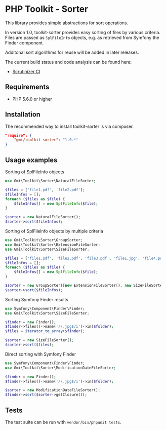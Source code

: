 PHP Toolkit - Sorter
====================

This library provides simple abstractions for sort operations.

In version 1.0, toolkit-sorter provides easy sorting of files by various criteria.
Files are passed as `SplFileInfo` objects, e.g. as retrieved from Symfony the Finder component.

Additonal sort algorithms for reuse will be added in later releases.

The current build status and code analysis can be found here:
  * [Scrutinizer CI](https://scrutinizer-ci.com/g/gmitirol/toolkit-sorter/)

Requirements
------------
* PHP 5.6.0 or higher

Installation
------------
The recommended way to install toolkit-sorter is via composer.
```json
"require": {
    "gmi/toolkit-sorter": "1.0.*"
}
```

Usage examples
--------------

Sorting of SplFileInfo objects
```php
use Gmi\Toolkit\Sorter\NaturalFileSorter;

$files = ['file1.pdf', 'file2.pdf'];
$fileInfos = [];
foreach ($files as $file) {
    $fileInfos[] = new SplFileInfo($file);
}

$sorter = new NaturalFileSorter();
$sorter->sort($fileInfos);
```

Sorting of SplFileInfo objects by multiple criteria
```php
use Gmi\Toolkit\Sorter\GroupSorter;
use Gmi\Toolkit\Sorter\ExtensionFileSorter;
use Gmi\Toolkit\Sorter\SizeFileSorter;

$files = ['file1.pdf', 'file2.pdf', 'file3.pdf', 'file1.jpg', 'file4.pdf', 'file2.jpg'];
$fileInfos = [];
foreach ($files as $file) {
    $fileInfos[] = new SplFileInfo($file);
}

$sorter = new GroupSorter([new ExtensionFileSorter(), new SizeFileSorter()]);
$sorter->sort($fileInfos);
```

Sorting Symfony Finder results
```php
use Symfony\Component\Finder\Finder;
use Gmi\Toolkit\Sorter\SizeFileSorter;

$finder = new Finder();
$finder->files()->name('/\.jpg$/i')->in($folder);
$files = iterator_to_array($finder);

$sorter = new SizeFileSorter();
$sorter->sort($files);
```

Direct sorting with Symfony Finder
```php
use Symfony\Component\Finder\Finder;
use Gmi\Toolkit\Sorter\ModificationDateFileSorter;

$finder = new Finder();
$finder->files()->name('/\.jpg$/i')->in($folder);

$sorter = new ModificationDateFileSorter();
$finder->sort($sorter->getClosure());
```

Tests
-----
The test suite can be run with `vendor/bin/phpunit tests`.
